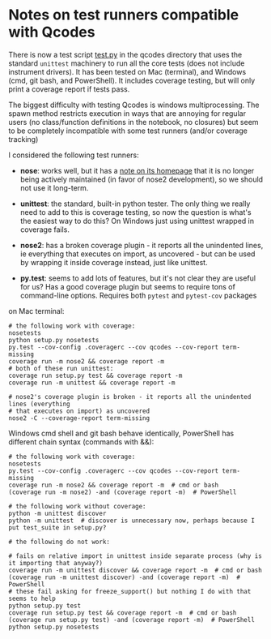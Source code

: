 # Notes on test runners compatible with Qcodes

There is now a test script [test.py](qcodes/test.py) in the qcodes directory that uses the standard `unittest` machinery to run all the core tests (does not include instrument drivers). It has been tested on Mac (terminal), and Windows (cmd, git bash, and PowerShell). It includes coverage testing, but will only print a coverage report if tests pass.

The biggest difficulty with testing Qcodes is windows multiprocessing. The spawn method restricts execution in ways that are annoying for regular users (no class/function definitions in the notebook, no closures) but seem to be completely incompatible with some test runners (and/or coverage tracking)

I considered the following test runners:
- **nose**: works well, but it has a [note on its homepage](https://nose.readthedocs.org/en/latest/) that it is no longer being actively maintained (in favor of nose2 development), so we should not use it long-term.

- **unittest**: the standard, built-in python tester. The only thing we really need to add to this is coverage testing, so now the question is what's the easiest way to do this? On Windows just using unittest wrapped in coverage fails.

- **nose2**: has a broken coverage plugin - it reports all the unindented lines, ie everything that executes on import, as uncovered - but can be used by wrapping it inside coverage instead, just like unittest.

- **py.test**: seems to add lots of features, but it's not clear they are useful for us? Has a good coverage plugin but seems to require tons of command-line options. Requires both `pytest` and `pytest-cov` packages

on Mac terminal:
```
# the following work with coverage:
nosetests
python setup.py nosetests
py.test --cov-config .coveragerc --cov qcodes --cov-report term-missing
coverage run -m nose2 && coverage report -m
# both of these run unittest:
coverage run setup.py test && coverage report -m
coverage run -m unittest && coverage report -m

# nose2's coverage plugin is broken - it reports all the unindented lines (everything
# that executes on import) as uncovered
nose2 -C --coverage-report term-missing
```

Windows cmd shell and git bash behave identically, PowerShell has different chain syntax (commands with &&):
```
# the following work with coverage:
nosetests
py.test --cov-config .coveragerc --cov qcodes --cov-report term-missing
coverage run -m nose2 && coverage report -m  # cmd or bash
(coverage run -m nose2) -and (coverage report -m)  # PowerShell

# the following work without coverage:
python -m unittest discover
python -m unittest  # discover is unnecessary now, perhaps because I put test_suite in setup.py?

# the following do not work:

# fails on relative import in unittest inside separate process (why is it importing that anyway?)
coverage run -m unittest discover && coverage report -m  # cmd or bash
(coverage run -m unittest discover) -and (coverage report -m)  # PowerShell
# these fail asking for freeze_support() but nothing I do with that seems to help
python setup.py test
coverage run setup.py test && coverage report -m  # cmd or bash
(coverage run setup.py test) -and (coverage report -m)  # PowerShell
python setup.py nosetests
```
